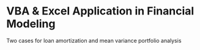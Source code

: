 # VBA & Excel Application in Financial Modeling
Two cases for loan amortization and mean variance portfolio analysis
